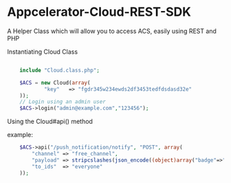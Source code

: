# Appcelerator-Cloud-REST-SDK


A Helper Class which will allow you to access ACS, easily using REST and PHP


Instantiating Cloud Class
```php

	include "Cloud.class.php";

	$ACS = new Cloud(array(
			"key" 	=> "fgdr345w234ewds2df3453tedfdsdasd32e"
	));
	// Login using an admin user
	$ACS->login("admin@example.com","123456");
```

Using the Cloud#api() method


example:
```php
	$ACS->api("/push_notification/notify", "POST", array(
  		"channel" => "free_channel", 
  		"payload" => stripcslashes(json_encode((object)array("badge"=>"+1","alert"=>"WisdomSky3"))),
  		"to_ids"  => "everyone"
	));
```